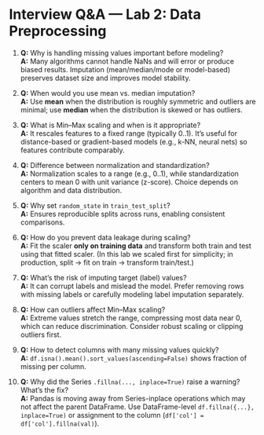 # Interview Q&A — Lab 2: Data Preprocessing

1. **Q:** Why is handling missing values important before modeling?  
   **A:** Many algorithms cannot handle NaNs and will error or produce biased results. Imputation (mean/median/mode or model-based) preserves dataset size and improves model stability.

2. **Q:** When would you use mean vs. median imputation?  
   **A:** Use **mean** when the distribution is roughly symmetric and outliers are minimal; use **median** when the distribution is skewed or has outliers.

3. **Q:** What is Min–Max scaling and when is it appropriate?  
   **A:** It rescales features to a fixed range (typically 0..1). It’s useful for distance-based or gradient-based models (e.g., k-NN, neural nets) so features contribute comparably.

4. **Q:** Difference between normalization and standardization?  
   **A:** Normalization scales to a range (e.g., 0..1), while standardization centers to mean 0 with unit variance (z-score). Choice depends on algorithm and data distribution.

5. **Q:** Why set `random_state` in `train_test_split`?  
   **A:** Ensures reproducible splits across runs, enabling consistent comparisons.

6. **Q:** How do you prevent data leakage during scaling?  
   **A:** Fit the scaler **only on training data** and transform both train and test using that fitted scaler. (In this lab we scaled first for simplicity; in production, split → fit on train → transform train/test.)

7. **Q:** What’s the risk of imputing target (label) values?  
   **A:** It can corrupt labels and mislead the model. Prefer removing rows with missing labels or carefully modeling label imputation separately.

8. **Q:** How can outliers affect Min–Max scaling?  
   **A:** Extreme values stretch the range, compressing most data near 0, which can reduce discrimination. Consider robust scaling or clipping outliers first.

9. **Q:** How to detect columns with many missing values quickly?  
   **A:** `df.isna().mean().sort_values(ascending=False)` shows fraction of missing per column.

10. **Q:** Why did the Series `.fillna(..., inplace=True)` raise a warning? What’s the fix?  
    **A:** Pandas is moving away from Series-inplace operations which may not affect the parent DataFrame. Use DataFrame-level `df.fillna({...}, inplace=True)` or assignment to the column (`df['col'] = df['col'].fillna(val)`).